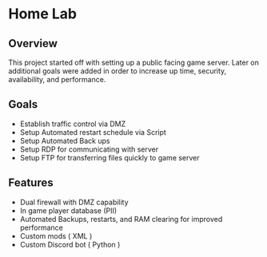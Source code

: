 # Home Lab

## Overview

This project started off with setting up a public facing game server. Later on additional goals were added in order to increase up time, security, availability, and performance.

## Goals
- Establish traffic control via DMZ
- Setup Automated restart schedule via Script
- Setup Automated Back ups
- Setup RDP for communicating with server
- Setup FTP for transferring files quickly to game server

## Features

- Dual firewall with DMZ capability
- In game player database (PII)
- Automated Backups, restarts, and RAM clearing for improved performance
- Custom mods ( XML )
- Custom Discord bot ( Python ) 



